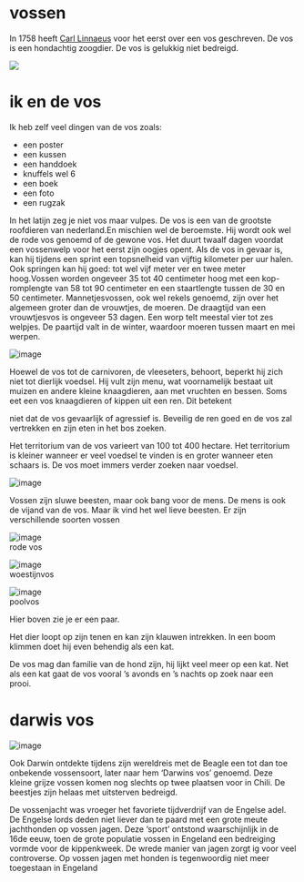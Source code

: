 # vossen 

In 1758 heeft [Carl Linnaeus](https://nl.wikipedia.org/wiki/Carl_Linnaeus) voor het eerst over een vos geschreven. De vos is een hondachtig zoogdier. De vos is gelukkig niet bedreigd. 

![](https://www.thijsschouten.com/wp-content/gallery/vossen/SCH7366.jpg)

# ik en de vos

Ik heb zelf veel dingen van de vos zoals:

- een poster
- een kussen
- een handdoek
- knuffels wel 6
- een boek
- een foto
- een rugzak

In het latijn zeg je niet vos maar vulpes. De vos is een van de grootste roofdieren van nederland.En mischien wel de beroemste. Hij wordt ook wel de rode vos genoemd of de gewone vos. Het duurt twaalf dagen voordat een vossenwelp voor het eerst zijn oogjes opent. 
Als de vos in gevaar is, kan hij tijdens een sprint een topsnelheid van 
vijftig kilometer per uur halen. Ook springen kan hij goed: tot wel vijf
 meter ver en twee meter hoog.Vossen worden ongeveer 35 tot 40 centimeter hoog met een kop-romplengte 
van 58 tot 90 centimeter en een staartlengte tussen de 30 en 50 
centimeter. Mannetjesvossen, ook wel rekels genoemd, zijn over het 
algemeen groter dan de vrouwtjes, de moeren.
De draagtijd van een vrouwtjesvos is ongeveer 53 dagen. Een worp telt 
meestal vier tot zes welpjes. De paartijd valt in de winter, waardoor 
moeren tussen maart en mei werpen.

![image](https://user-images.githubusercontent.com/123813367/215275472-9ae0391d-d13c-46db-b82b-d8d4d09a60a6.png)

Hoewel de vos tot de carnivoren, de vleeseters, behoort, beperkt hij 
zich niet tot dierlijk voedsel. Hij vult zijn menu, wat voornamelijk 
bestaat uit muizen en andere kleine knaagdieren, aan met vruchten en 
bessen. Soms eet een vos knaagdieren of kippen uit een ren. Dit betekent

 niet dat de vos gevaarlijk of agressief is. Beveilig de ren goed en de 
vos zal vertrekken en zijn eten in het bos zoeken. 

Het territorium van de vos varieert van 100 tot 400 hectare. Het 
territorium is kleiner wanneer er veel voedsel te vinden is en groter 
wanneer eten schaars is. De vos moet immers verder zoeken naar voedsel.

![image](https://user-images.githubusercontent.com/123813367/215276023-00dd299a-d06f-490e-b385-3b77ab950731.png)

Vossen zijn sluwe beesten, maar ook bang voor de mens. De mens is ook de vijand van de vos. 
Maar ik vind het wel lieve beesten. Er zijn verschillende soorten vossen

![image](https://user-images.githubusercontent.com/123813367/215277241-14363336-a107-4abb-82f2-e0c95e9d143b.png)  
rode vos

![image](https://user-images.githubusercontent.com/123813367/215276974-8be7bd95-e592-4aab-b11b-c25e1a9af381.png)  
woestijnvos

![image](https://user-images.githubusercontent.com/123813367/215277352-006e8199-b04f-4c92-a856-a26962f6e8f7.png)  
poolvos

Hier boven zie je er een paar.

Het dier loopt op zijn tenen en kan zijn klauwen intrekken. In een boom klimmen doet hij even behendig als een kat. 

De vos mag dan familie van de hond zijn, hij lijkt veel meer op een kat.
 Net als een kat gaat de vos vooral ’s avonds en ’s nachts op zoek naar 
een prooi.


# darwis vos



![image](https://user-images.githubusercontent.com/123813367/215278792-5eb6a52d-5072-468d-b82b-d7291b1571ef.png)






Ook Darwin ontdekte tijdens zijn wereldreis met de Beagle een tot dan 
toe onbekende vossensoort, later naar hem ‘Darwins vos’ genoemd. Deze 
kleine grijze vossen komen nog slechts op twee plaatsen voor in Chili. 
De beestjes zijn helaas met uitsterven bedreigd. 


De vossenjacht was vroeger het favoriete tijdverdrijf van de Engelse 
adel. De Engelse lords deden niet liever dan te paard met een grote 
meute jachthonden op vossen jagen. Deze ‘sport’ ontstond waarschijnlijk 
in de 16de eeuw, toen de grote populatie vossen in Engeland een 
bedreiging vormde voor de kippenkweek. De wrede manier van jagen zorgt 
ig voor veel controverse. Op vossen jagen met honden is tegenwoordig niet meer toegestaan in Engeland













































